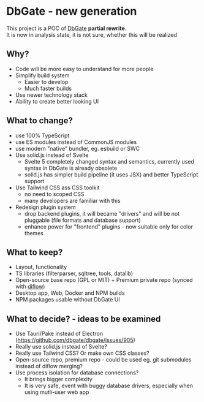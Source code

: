 # DbGate - new generation
This project is a POC of [DbGate](https://github.com//dbgate/dbgate) **partial rewrite**.  
It is now in analysis state, it is not sure, whether this will be realized

## Why?
- Code will be more easy to understand for more people
- Simplify build system
  - Easier to develop
  - Much faster builds
- Use newer technology stack
- Ability to create better looking UI

## What to change?
- use 100% TypeScript
- use ES modules instead of CommonJS modules
- use modern "native" bundler, eg. esbuild or SWC
- Use solid.js instead of Svelte
  - Svelte 5 completely changed syntax and semantics, currently used syntax in DbGate is already obsolete
  - solid.js has simpler build pipeline (it uses JSX) and better TypeScript support
- Use Tailwind CSS ass CSS toolkit
  - no need to scoped CSS
  - many developers are familiar with this
- Redesign plugin system
  - drop backend plugins, it will became "drivers" and will be not pluggable (file formats and database support)
  - enhance power for "frontend" plugins - now suitable only for color themes

## What to keep?
- Layout, functionality
- TS libraries (filterparser, sqltree, tools, datalib)
- Open-source base repo (GPL or MIT) + Premium private repo (synced with [diflow](https://github.com/dbgate/diflow))
- Desktop app, Web, Docker and NPM builds
- NPM packages usable without DbGate UI

## What to decide? - ideas to be examined
- Use Tauri/Pake instead of Electron (https://github.com/dbgate/dbgate/issues/905)
- Really use solid.js instead of Svelte?
- Really use Tailwind CSS? Or make own CSS classes?
- Open-source repo, premium repo - could be used eg. git submodules instead of diflow merging?
- Use process isolation for database connections?
  - It brings bigger complexity
  - It is very safe, event with buggy database drivers, especially when using mutli-user web app
